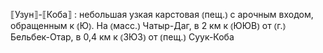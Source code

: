 ---
---

⟦Узун⟧-⟦Коба⟧
: небольшая узкая карстовая ⦅пещ.⦆ с арочным входом, обращенным к ⦅Ю⦆. На ⦅масс.⦆ Чатыр-Даг, в 2 км к ⦅ЮЮВ⦆ от ⦅г.⦆ Бельбек-Отар, в 0,4 км к ⦅ЗЮЗ⦆ от ⦅пещ.⦆ Суук-Коба 
